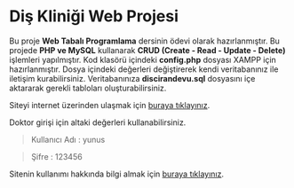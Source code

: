 # Diş Kliniği Web Projesi

Bu proje **Web Tabalı Programlama** dersinin ödevi olarak hazırlanmıştır. Bu projede **PHP ve MySQL** kullanarak **CRUD (Create - Read - Update - Delete)** işlemleri yapılmıştır. Kod klasörü içindeki **config.php** dosyası XAMPP için hazırlanmıştır. Dosya içindeki değerleri değiştirerek kendi veritabanınız ile iletişim kurabilirsiniz. Veritabanınıza **discirandevu.sql** dosyasını içe aktararak gerekli tabloları oluşturabilirsiniz.

Siteyi internet üzerinden ulaşmak için [buraya tıklayınız](http://yilmazdisklinik.rf.gd/).

Doktor girişi için altaki değerleri kullanabilirsiniz.

> Kullanıcı Adı : yunus

> Şifre : 123456

Sitenin kullanımı hakkında bilgi almak için [buraya tıklayınız](http://yilmazdisklinik.rf.gd/).



